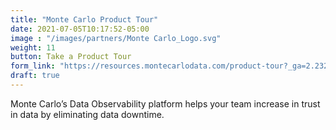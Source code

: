 ```yaml
---
title: "Monte Carlo Product Tour"
date: 2021-07-05T10:17:52-05:00
image : "/images/partners/Monte Carlo_Logo.svg"
weight: 11
button: Take a Product Tour
form_link: "https://resources.montecarlodata.com/product-tour?_ga=2.2326070.749925828.1651761466-681777794.1642084724&_gac=1.53152346.1651768373.CjwKCAjw682TBhATEiwA9crl37wgbFYs3Fhls3_cCcuQ1tWobkr05Qk1fJjksSXtCF6nH3nb-fYtrxoCugQQAvD_BwE"
draft: true
---
```


Monte Carlo’s Data Observability platform helps your team increase in trust in data by eliminating data downtime.